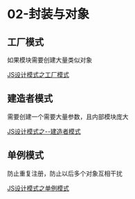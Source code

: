 # 02-封装与对象

## 工厂模式
如果模块需要创建大量类似对象

[JS设计模式之工厂模式](https://zhuanlan.zhihu.com/p/146983610)


## 建造者模式
需要创建一个需要大量参数，且内部模块庞大

[JS设计模式之--建造者模式](https://juejin.cn/post/6994473709276758052)

## 单例模式
防止重复注册，防止以后多个对象互相干扰

[JS设计模式之单例模式](https://www.w3cschool.cn/zobyhd/tqlv9ozt.html)
